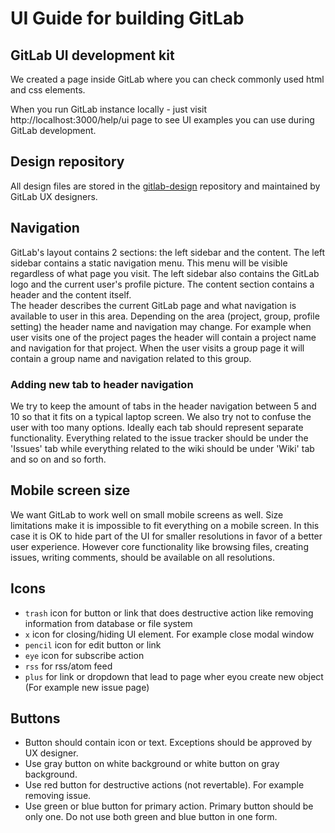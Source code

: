 # UI Guide for building GitLab 

## GitLab UI development kit

We created a page inside GitLab where you can check commonly used html and css elements.

When you run GitLab instance locally - just visit http://localhost:3000/help/ui page to see UI examples 
you can use during GitLab development.

## Design repository

All design files are stored in the [gitlab-design](https://gitlab.com/gitlab-org/gitlab-design) 
repository and maintained by GitLab UX designers. 

## Navigation

GitLab's layout contains 2 sections: the left sidebar and the content. The left sidebar contains a static navigation menu. 
This menu will be visible regardless of what page you visit. The left sidebar also contains the GitLab logo 
and the current user's profile picture. The content section contains a header and the content itself.  
The header describes the current GitLab page and what navigation is 
available to user in this area. Depending on the area (project, group, profile setting) the header name and navigation may change. For example when user visits one of the 
project pages the header will contain a project name and navigation for that project. When the user visits a group page it will contain a group name and navigation related to this group.

### Adding new tab to header navigation

We try to keep the amount of tabs in the header navigation between 5 and 10 so that it fits on a typical laptop screen. We also try not to confuse the user with too many options. Ideally each 
tab should represent separate functionality. Everything related to the issue 
tracker should be under the 'Issues' tab while everything related to the wiki should 
be under 'Wiki' tab and so on and so forth.

## Mobile screen size 

We want GitLab to work well on small mobile screens as well. Size limitations make it is impossible to fit everything on a mobile screen. In this case it is OK to hide 
part of the UI for smaller resolutions in favor of a better user experience. 
However core functionality like browsing files, creating issues, writing comments, should
be available on all resolutions.

## Icons

* `trash` icon for button or link that does destructive action like removing 
information from database or file system
* `x` icon for closing/hiding UI element. For example close modal window
* `pencil` icon for edit button or link
* `eye` icon for subscribe action
* `rss` for rss/atom feed
* `plus` for link or dropdown that lead to page wher eyou create new object (For example new issue page)


## Buttons

* Button should contain icon or text. Exceptions should be approved by UX designer.
* Use gray button on white background or white button on gray background.
* Use red button for destructive actions (not revertable). For example removing issue.
* Use green or blue button for primary action. Primary button should be only one. 
Do not use both green and blue button in one form. 

